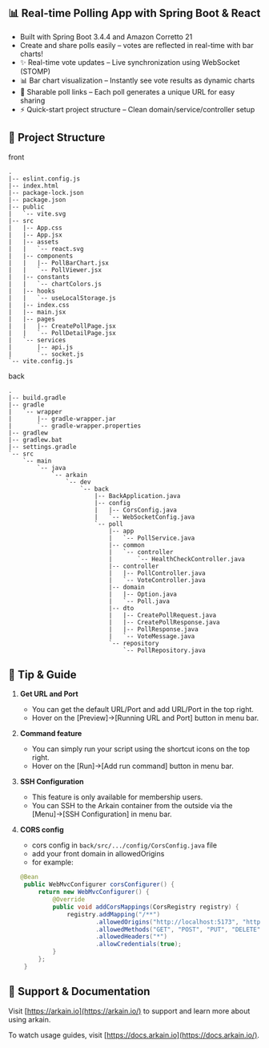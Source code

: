 ## 📊 Real-time Polling App with Spring Boot & React
* Built with Spring Boot 3.4.4 and Amazon Corretto 21
* Create and share polls easily – votes are reflected in real-time with bar charts!
* ✨ Real-time vote updates – Live synchronization using WebSocket (STOMP)
* 📊 Bar chart visualization – Instantly see vote results as dynamic charts
* 🔗 Sharable poll links – Each poll generates a unique URL for easy sharing
* ⚡ Quick-start project structure – Clean domain/service/controller setup

## 📂 Project Structure
front
```
.
|-- eslint.config.js
|-- index.html
|-- package-lock.json
|-- package.json
|-- public
|   `-- vite.svg
|-- src
|   |-- App.css
|   |-- App.jsx
|   |-- assets
|   |   `-- react.svg
|   |-- components
|   |   |-- PollBarChart.jsx
|   |   `-- PollViewer.jsx
|   |-- constants
|   |   `-- chartColors.js
|   |-- hooks
|   |   `-- useLocalStorage.js
|   |-- index.css
|   |-- main.jsx
|   |-- pages
|   |   |-- CreatePollPage.jsx
|   |   `-- PollDetailPage.jsx
|   `-- services
|       |-- api.js
|       `-- socket.js
`-- vite.config.js
```

back
```
.
|-- build.gradle
|-- gradle
|   `-- wrapper
|       |-- gradle-wrapper.jar
|       `-- gradle-wrapper.properties
|-- gradlew
|-- gradlew.bat
|-- settings.gradle
`-- src
    `-- main
        `-- java
            `-- arkain
                `-- dev
                    `-- back
                        |-- BackApplication.java
                        |-- config
                        |   |-- CorsConfig.java
                        |   `-- WebSocketConfig.java
                        `-- poll
                            |-- app
                            |   `-- PollService.java
                            |-- common
                            |   `-- controller
                            |       `-- HealthCheckController.java
                            |-- controller
                            |   |-- PollController.java
                            |   `-- VoteController.java
                            |-- domain
                            |   |-- Option.java
                            |   `-- Poll.java
                            |-- dto
                            |   |-- CreatePollRequest.java
                            |   |-- CreatePollResponse.java
                            |   |-- PollResponse.java
                            |   `-- VoteMessage.java
                            `-- repository
                                `-- PollRepository.java
```

## 🔧 Tip & Guide
1. **Get URL and Port**
    - You can get the default URL/Port and add URL/Port in the top right.
    - Hover on the [Preview]->[Running URL and Port] button in menu bar.

2. **Command feature**
    - You can simply run your script using the shortcut icons on the top right.
    - Hover on the [Run]->[Add run command] button in menu bar.

3. **SSH Configuration**
    - This feature is only available for membership users.
    - You can SSH to the Arkain container from the outside via the [Menu]->[SSH Configuration] in menu bar.

4. **CORS config**
    - cors config in `back/src/.../config/CorsConfig.java` file
    - add your front domain in allowedOrigins
    - for example:
   ```java
   @Bean
    public WebMvcConfigurer corsConfigurer() {
        return new WebMvcConfigurer() {
            @Override
            public void addCorsMappings(CorsRegistry registry) {
                registry.addMapping("/**")
                        .allowedOrigins("http://localhost:5173", "https://arkain.io") // Add your custom domain except port
                        .allowedMethods("GET", "POST", "PUT", "DELETE", "OPTIONS")
                        .allowedHeaders("*")
                        .allowCredentials(true);
            }
        };
    }
   ```

## 💬 Support & Documentation
Visit [https://arkain.io](https://arkain.io/) to support and learn more about using arkain.

To watch usage guides, visit [https://docs.arkain.io](https://docs.arkain.io/).
